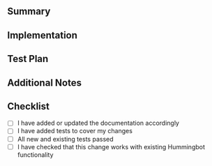 ## Summary
<!-- Explain the **motivation** for making this change. What problem does it solve? -->

## Implementation
<!-- How did you implement the solution? Include a list of changes, limitations, etc. -->

## Test Plan
<!-- How did you test this change? Include details of tests run, potential impacts to existing functionality -->

## Additional Notes
<!-- Add any other context about the PR here. -->

## Checklist
- [ ] I have added or updated the documentation accordingly
- [ ] I have added tests to cover my changes
- [ ] All new and existing tests passed
- [ ] I have checked that this change works with existing Hummingbot functionality